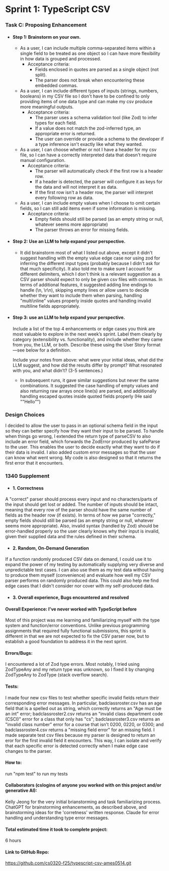 # Sprint 1: TypeScript CSV

### Task C: Proposing Enhancement

- #### Step 1: Brainstorm on your own.
    - As a user, I can include multiple comma-separated items within a single field to be treated as one object so I can have more flexibility in how data is grouped and processed.
        - Acceptance criteria:
            - Fields enclosed in quotes are parsed as a single object (not split).
            - The parser does not break when encountering these embedded commas.
    - As a user, I can include different types of inputs (strings, numbers, booleans) in my CSV file so I don't have to be confined to only providing items of one data type and can make my csv produce more meaningful outputs.
        - Acceptance criteria:
            - The parser uses a schema validation tool (like Zod) to infer types for each field.
            - If a value does not match the zod-inferred type, an appropriate error is returned.
            - The user can override or provide a schema to the developer if a type inference isn't exactly like what they wanted.
    - As a user, I can choose whether or not I have a header for my csv file, so I can have a correctly interpreted data that doesn't require manual configuration.
        - Acceptance criteria:
            - The parser will automatically check if the first row is a header row.
            - If a header is detected, the parser will configure it as keys for the data and will not interpret it as data.
            - If the first row isn't a header row, the parser will interpret every following row as data.
    - As a user, I can include empty values when I choose to omit certain fields, so I can still add items even if some information is missing.
        - Acceptance criteria:
            - Empty fields should still be parsed (as an empty string or null, whatever seems more appropriate)
            - The parser throws an error for missing fields.

- #### Step 2: Use an LLM to help expand your perspective.
    - It did brainstorm most of what I listed out above, except it didn't suggest handling with the empty value edge case nor using zod for inferring the different input types (probably because I didn't ask for that much specificity). It also told me to make sure I account for different delimiters, which I don't think is a relevant suggestion as a CSV parser should expect to only be given csv files with commas.
    In terms of additional features, it suggested adding line endings to handle (\n, \r\n), skipping empty lines or allow users to decide whether they want to include them when parsing, handling "multi\nline" values properly inside quotes and handling invalid multiline fields appropriately.

- #### Step 3: use an LLM to help expand your perspective.

    Include a list of the top 4 enhancements or edge cases you think are most valuable to explore in the next week’s sprint. Label them clearly by category (extensibility vs. functionality), and include whether they came from you, the LLM, or both. Describe these using the User Story format—see below for a definition. 

    Include your notes from above: what were your initial ideas, what did the LLM suggest, and how did the results differ by prompt? What resonated with you, and what didn’t? (3-5 sentences.) 

    - In subsequent runs, it gave similar suggestions but never the same combinations. It suggested the case handling of empty values and also returning raw arrays once line(s) are parsed, and additionally handling escaped quotes inside quoted fields properly (He said ""Hello"")
### Design Choices
I decided to allow the user to pass in an optional schema field in the input so they can better specify how they want their input to be parsed. To handle when things go wrong, I extended the return type of parseCSV to also include an error field, which forwards the ZodError produced by safeParse to the user. This enables the user to decide exactly what they want to do if their data is invalid. I also added custom error messages so that the user can know what went wrong. My code is also designed so that it returns the first error that it encounters.

### 1340 Supplement

- #### 1. Correctness
A "correct" parser should process every input and no characters/parts of the
input should get lost or added. The number of inputs should be intact, meaning
that every row of the parser should have the same number of fields as the header
row (if exists). In terms of *how* we parse "correctly," empty fields should
still be parsed (as an empty string or null, whatever seems more appropriate).
Also, invalid syntax (handled by Zod) should be error-handled properly so the
user clearly knows why their input is invalid, given their supplied data and the
rules defined in their schema.
- #### 2. Random, On-Demand Generation
If a function randomly produced CSV data on demand, I could use it to expand the
power of my testing by automatically supplying very diverse and unpredictable
test cases. I can also use them as my test data without having to produce them
myself (convenience) and evaluate how well my CSV parser performs on randomly
produced data. This could also help me find edge cases that I didn't consider nor
cover with my self-produced data.

- #### 3. Overall experience, Bugs encountered and resolved
#### Overall Experience: I've never worked with TypeScript before
Most of this project was me learning and familiarizing myself with the type
system and function/error conventions. Unlike previous programming assignments
that required fully functional submissions, this sprint is different in that we
are not expected to fix the CSV parser now, but to establish a good foundation to
address it in the next sprint.
#### Errors/Bugs:
I encountered a lot of Zod type errors. Most notably, I tried using ZodTypeAny
and my return type was unknown, so I fixed it by changing ZodTypeAny to
ZodType<T> (stack overflow search).
#### Tests:
I made four new csv files to test whether specific invalid fields return their
corresponding error messages. In particular, badclassroster.csv has an age field
that is a spelled out as string, which correctly returns an "Age must be an int"
error; badclassroster2.csv returns an "invalid class department code (CSCI)"
error for a class that only has "cs"; badclassroster3.csv returns an "invalid
class number" error for a course that isn't 0200, 0220, or 0300; and
badclassroster4.csv returns a "missing field error" for an missing field. I made
separate test csv files because my parser is designed to return an eror for the
first invalid field it encounters. This way, I can isolate and verify that each
specific error is detected correctly when I make edge case changes to the parser.
#### How to:
run "npm test" to run my tests


#### Collaborators (cslogins of anyone you worked with on this project and/or generative AI):
Kelly Jeong for the very initial brianstorming and task familiarizing process.
ChatGPT for brainstorming enhancements, as described above, and brainstorming
ideas for the 'corretness' written response.
Claude for error handling and understanding type error messages.
#### Total estimated time it took to complete project:
6 hours
#### Link to GitHub Repo:  
https://github.com/cs0320-f25/typescript-csv-ames0514.git